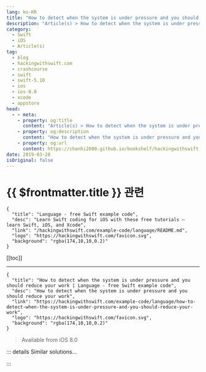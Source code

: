 ```yaml
---
lang: ko-KR
title: "How to detect when the system is under pressure and you should reduce your work"
description: "Article(s) > How to detect when the system is under pressure and you should reduce your work"
category:
  - Swift
  - iOS
  - Article(s)
tag: 
  - blog
  - hackingwithswift.com
  - crashcourse
  - swift
  - swift-5.10
  - ios
  - ios-8.0
  - xcode
  - appstore
head:
  - - meta:
    - property: og:title
      content: "Article(s) > How to detect when the system is under pressure and you should reduce your work"
    - property: og:description
      content: "How to detect when the system is under pressure and you should reduce your work"
    - property: og:url
      content: https://chanhi2000.github.io/bookshelf/hackingwithswift.com/example-code/language/how-to-detect-when-the-system-is-under-pressure-and-you-should-reduce-your-work.html
date: 2019-03-28
isOriginal: false
---
```


# {{ $frontmatter.title }} 관련

```component VPCard
{
  "title": "Language - free Swift example code",
  "desc": "Learn Swift coding for iOS with these free tutorials – learn Swift, iOS, and Xcode",
  "link": "/hackingwithswift.com/example-code/language/README.md",
  "logo": "https://hackingwithswift.com/favicon.svg",
  "background": "rgba(174,10,10,0.2)"
}
```

[[toc]]

---

```component VPCard
{
  "title": "How to detect when the system is under pressure and you should reduce your work | Language - free Swift example code",
  "desc": "How to detect when the system is under pressure and you should reduce your work",
  "link": "https://hackingwithswift.com/example-code/language/how-to-detect-when-the-system-is-under-pressure-and-you-should-reduce-your-work",
  "logo": "https://hackingwithswift.com/favicon.svg",
  "background": "rgba(174,10,10,0.2)"
}
```

> Available from iOS 8.0

<!-- TODO: 작성 -->

<!-- 
You can – and should – read the thermal state of your device before doing any intensive work, because if the system is already under pressure you might find your app becomes unresponsive, even with basic things like animations.

You can read the current thermal state using `ProcessInfo.processInfo.thermalState`, which has four values:

- When it’s `.nominal` you can proceed as normal and do all the work you want.
<li>When it’s `.fair` you should consider delaying any work that isn’t visible to users.
<li>When it’s `.serious` the system is working at high capacity and you should scale back the CPU, GPU, and I/O work you do.
<li>When it’s `.critical` the system is unable to keep up with all the work that is being done, so your user interface is likely to stutter – now is a bad time to do any sort of animation.

The latter two of those are important to monitor, because users *will* notice – at `.critical` level you can expect their device to be hot to the touch, so hopefully your app isn’t the cause of that!

-->

::: details Similar solutions…

<!--
/example-code/system/how-to-run-code-when-your-app-is-terminated">How to run code when your app is terminated 
/quick-start/swiftui/swiftui-tips-and-tricks">SwiftUI tips and tricks 
/example-code/uikit/how-to-localize-your-ios-app">How to localize your iOS app 
/example-code/uikit/how-to-create-live-playgrounds-in-xcode">How to create live playgrounds in Xcode 
/quick-start/swiftui/all-swiftui-property-wrappers-explained-and-compared">All SwiftUI property wrappers explained and compared</a>
-->

:::

